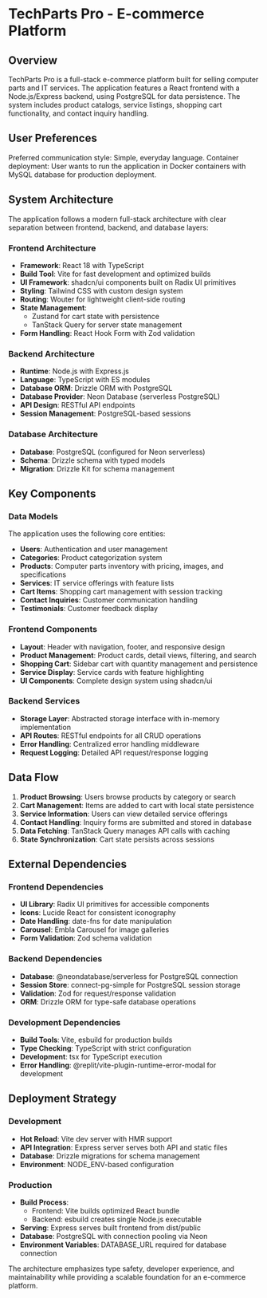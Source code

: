 # TechParts Pro - E-commerce Platform

## Overview

TechParts Pro is a full-stack e-commerce platform built for selling computer parts and IT services. The application features a React frontend with a Node.js/Express backend, using PostgreSQL for data persistence. The system includes product catalogs, service listings, shopping cart functionality, and contact inquiry handling.

## User Preferences

Preferred communication style: Simple, everyday language.
Container deployment: User wants to run the application in Docker containers with MySQL database for production deployment.

## System Architecture

The application follows a modern full-stack architecture with clear separation between frontend, backend, and database layers:

### Frontend Architecture
- **Framework**: React 18 with TypeScript
- **Build Tool**: Vite for fast development and optimized builds
- **UI Framework**: shadcn/ui components built on Radix UI primitives
- **Styling**: Tailwind CSS with custom design system
- **Routing**: Wouter for lightweight client-side routing
- **State Management**: 
  - Zustand for cart state with persistence
  - TanStack Query for server state management
- **Form Handling**: React Hook Form with Zod validation

### Backend Architecture
- **Runtime**: Node.js with Express.js
- **Language**: TypeScript with ES modules
- **Database ORM**: Drizzle ORM with PostgreSQL
- **Database Provider**: Neon Database (serverless PostgreSQL)
- **API Design**: RESTful API endpoints
- **Session Management**: PostgreSQL-based sessions

### Database Architecture
- **Database**: PostgreSQL (configured for Neon serverless)
- **Schema**: Drizzle schema with typed models
- **Migration**: Drizzle Kit for schema management

## Key Components

### Data Models
The application uses the following core entities:
- **Users**: Authentication and user management
- **Categories**: Product categorization system
- **Products**: Computer parts inventory with pricing, images, and specifications
- **Services**: IT service offerings with feature lists
- **Cart Items**: Shopping cart management with session tracking
- **Contact Inquiries**: Customer communication handling
- **Testimonials**: Customer feedback display

### Frontend Components
- **Layout**: Header with navigation, footer, and responsive design
- **Product Management**: Product cards, detail views, filtering, and search
- **Shopping Cart**: Sidebar cart with quantity management and persistence
- **Service Display**: Service cards with feature highlighting
- **UI Components**: Complete design system using shadcn/ui

### Backend Services
- **Storage Layer**: Abstracted storage interface with in-memory implementation
- **API Routes**: RESTful endpoints for all CRUD operations
- **Error Handling**: Centralized error handling middleware
- **Request Logging**: Detailed API request/response logging

## Data Flow

1. **Product Browsing**: Users browse products by category or search
2. **Cart Management**: Items are added to cart with local state persistence
3. **Service Information**: Users can view detailed service offerings
4. **Contact Handling**: Inquiry forms are submitted and stored in database
5. **Data Fetching**: TanStack Query manages API calls with caching
6. **State Synchronization**: Cart state persists across sessions

## External Dependencies

### Frontend Dependencies
- **UI Library**: Radix UI primitives for accessible components
- **Icons**: Lucide React for consistent iconography
- **Date Handling**: date-fns for date manipulation
- **Carousel**: Embla Carousel for image galleries
- **Form Validation**: Zod schema validation

### Backend Dependencies
- **Database**: @neondatabase/serverless for PostgreSQL connection
- **Session Store**: connect-pg-simple for PostgreSQL session storage
- **Validation**: Zod for request/response validation
- **ORM**: Drizzle ORM for type-safe database operations

### Development Dependencies
- **Build Tools**: Vite, esbuild for production builds
- **Type Checking**: TypeScript with strict configuration
- **Development**: tsx for TypeScript execution
- **Error Handling**: @replit/vite-plugin-runtime-error-modal for development

## Deployment Strategy

### Development
- **Hot Reload**: Vite dev server with HMR support
- **API Integration**: Express server serves both API and static files
- **Database**: Drizzle migrations for schema management
- **Environment**: NODE_ENV-based configuration

### Production
- **Build Process**: 
  - Frontend: Vite builds optimized React bundle
  - Backend: esbuild creates single Node.js executable
- **Serving**: Express serves built frontend from dist/public
- **Database**: PostgreSQL with connection pooling via Neon
- **Environment Variables**: DATABASE_URL required for database connection

The architecture emphasizes type safety, developer experience, and maintainability while providing a scalable foundation for an e-commerce platform.